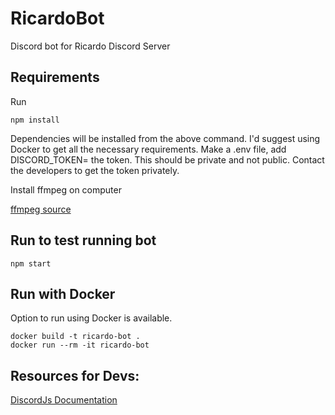 # RicardoBot
Discord bot for Ricardo Discord Server

## Requirements
Run

```
npm install
```

Dependencies will be installed from the above command. I'd suggest using Docker to get all the necessary requirements. Make a .env file, add DISCORD_TOKEN= the token. This should be private and not public. Contact the developers to get the token privately.

Install ffmpeg on computer 

[ffmpeg source](https://ffmpeg.org/)

## Run to test running bot

```
npm start
```

## Run with Docker
Option to run using Docker is available.

```
docker build -t ricardo-bot .
docker run --rm -it ricardo-bot
```

## Resources for Devs:
[DiscordJs Documentation](https://discordjs.guide/#before-you-begin)
